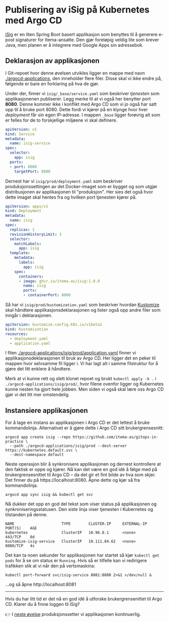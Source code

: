 # Publisering av iSig på Kubernetes med Argo CD

[iSig](https://github.com/Itema-as/isig) er en liten Spring Boot basert applikasjon som benyttes til å generere e-post signaturer for Itema-ansatte. Den gjør foreløpig veldig lite som krever Java, men planen er å integrere med Google Apps sin adressebok.

## Deklarasjon av applikasjonen

I Git-repoet hvor denne øvelsen utvikles ligger en mappe med navn [./argocd-applications](./argocd-applications), den inneholder flere filer. Disse skal vi ikke endre på, følgende er bare en forklaring på hva de gjør.

Under der, finner vi `isig/_base/service.yaml` som beskriver _tjenesten_ som applikasjonenen publiserer. Legg merke til at vi også her benytter port **8080**. Denne kommer ikke i konflikt med Argo CD som vi jo også har satt opp til å bruke port 8080. Dette fordi vi kjører på en klynge hvor hver *deployment* får sin egen IP-adresse. I mappen `_base` ligger forøvrig alt som er felles for de to forskjellige miljøene vi skal definere.

```yaml
apiVersion: v1
kind: Service
metadata:
  name: isig-service
spec:
  selector:
    app: isig
  ports:
  - port: 8080
    targetPort: 8080
```

Dernest har vi `isig/prod/deployment.yaml` som beskriver produksjonssettingen av det Docker-imaget som er bygget og som utgjør distribusjonen av applikasjonen til "produksjon". Her sies det også hvor dette imaget skal hentes fra og hvilken port tjenesten kjører på.

```yaml
apiVersion: apps/v1
kind: Deployment
metadata:
  name: isig
spec:
  replicas: 1
  revisionHistoryLimit: 3
  selector:
    matchLabels:
      app: isig
  template:
    metadata:
      labels:
        app: isig
    spec:
      containers:
      - image: ghcr.io/itema-as/isig:1.0.0
        name: isig
        ports:
        - containerPort: 8080
```

Så har vi `isig/prod/kustomization.yaml` som beskriver hvordan [Kustomize](https://kustomize.io) skal håndtere applikasjonsdeklarasjonen og lister også opp andre filer som inngår i deklarasjonen.

```yaml
apiVersion: kustomize.config.k8s.io/v1beta1
kind: Kustomization
resources:
  - deployment.yaml
  - application.yaml
```

I filen [./argocd-applications/isig/prod/application.yaml](./argocd-applications/isig/prod/application.yaml) finner vi applikasjonsdeklarasjonen til bruk av Argo CD. Her ligger det en peker til mappen hvor selvsamme fil ligger i. Vi har lagt alt i samme filstruktur for å gjøre det litt enklere å håndtere.

Merk at vi kunne rett og slett klonet repoet og brukt `kubectl apply -k .` i `./argocd-applications/isig/prod/`, hvor filene ovenfor ligger og Kubernetes kunne nesten ha gjort hele jobben. Men siden vi også skal lære oss Argo CD gjør vi det litt mer omstendelig.

## Instansiere applikasjonen

For å lage en instans av applikasjonen i Argo CD er det lettest å bruke kommandolinja. Alternativet er å gjøre dette i Argo CD sitt brukergrensesnitt:

```shell
argocd app create isig --repo https://github.com/itema-as/gitops-in-practice \
  --path ./argocd-applications/isig/prod --dest-server https://kubernetes.default.svc \
  --dest-namespace default
```

Neste operasjon blir å synkronisere applikasjonen og dernest kontrollere at den faktisk er oppe og kjører. Nå kan det være en god idé å følge med på brukergrensesnittet til Argo CD – da det gir et fint bilde av hva som skjer. Det finner du på https://localhost:8080. Åpne dette og kjør så fra kommandolinja.

```shell
argocd app sync isig && kubectl get svc
```

Nå dukker det opp en god del tekst som viser status på applikasjonen og synkroniseringsstatusen. Den siste linja viser tjenesten i Kubernetes og tilstanden på denne.

```
NAME                     TYPE        CLUSTER-IP     EXTERNAL-IP   PORT(S)    AGE
kubernetes               ClusterIP   10.96.0.1      <none>        443/TCP    8d
kustomize-isig-service   ClusterIP   10.111.84.62   <none>        8080/TCP   4s
```

Det kan ta noen sekunder for applikasjonen har startet så kjør `kubectl get pods` for å se om status er `Running`. Hvis så er tilfelle kan vi redirigere trafikken slik at vi når den på vertsmaskina:

```shell
kubectl port-forward svc/isig-service 8081:8080 2>&1 >/dev/null &
```

…og så åpne http://localhost:8081

---

Hvis du har litt tid er det nå en god idé å utforske brukergrensenittet til Argo CD. Klarer du å finne loggen til iSig?

👉 I [neste øvelse](./03-isig-argocd.md) produksjonssetter vi applikasjonen kontinuerlig.
